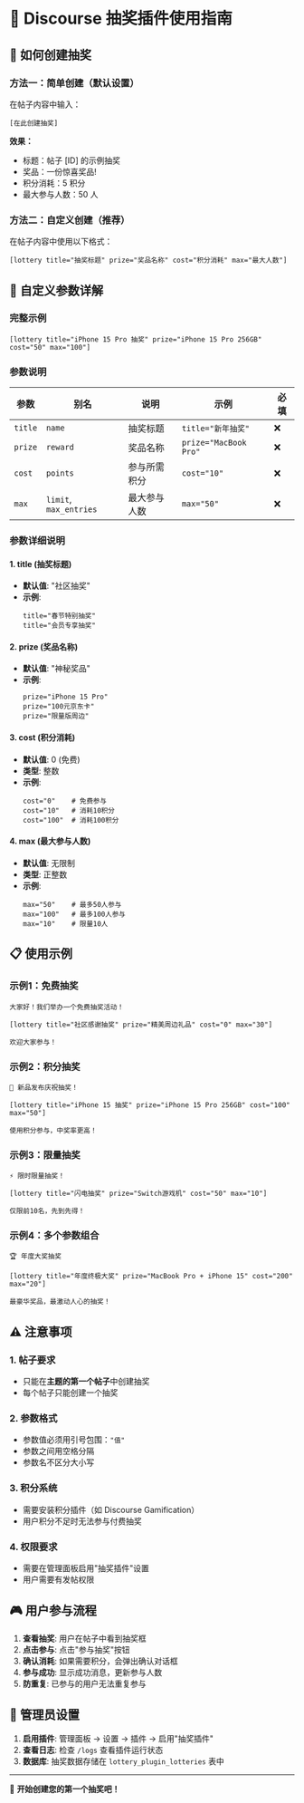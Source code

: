 # 🎲 Discourse 抽奖插件使用指南

## 📝 如何创建抽奖

### 方法一：简单创建（默认设置）

在帖子内容中输入：
```
[在此创建抽奖]
```

**效果：**
- 标题：帖子 [ID] 的示例抽奖
- 奖品：一份惊喜奖品!
- 积分消耗：5 积分
- 最大参与人数：50 人

### 方法二：自定义创建（推荐）

在帖子内容中使用以下格式：
```
[lottery title="抽奖标题" prize="奖品名称" cost="积分消耗" max="最大人数"]
```

## 🎯 自定义参数详解

### 完整示例
```
[lottery title="iPhone 15 Pro 抽奖" prize="iPhone 15 Pro 256GB" cost="50" max="100"]
```

### 参数说明

| 参数 | 别名 | 说明 | 示例 | 必填 |
|------|------|------|------|------|
| `title` | `name` | 抽奖标题 | `title="新年抽奖"` | ❌ |
| `prize` | `reward` | 奖品名称 | `prize="MacBook Pro"` | ❌ |
| `cost` | `points` | 参与所需积分 | `cost="10"` | ❌ |
| `max` | `limit`, `max_entries` | 最大参与人数 | `max="50"` | ❌ |

### 参数详细说明

#### 1. **title** (抽奖标题)
- **默认值**: "社区抽奖"
- **示例**: 
  ```
  title="春节特别抽奖"
  title="会员专享抽奖"
  ```

#### 2. **prize** (奖品名称)
- **默认值**: "神秘奖品"
- **示例**:
  ```
  prize="iPhone 15 Pro"
  prize="100元京东卡"
  prize="限量版周边"
  ```

#### 3. **cost** (积分消耗)
- **默认值**: 0 (免费)
- **类型**: 整数
- **示例**:
  ```
  cost="0"    # 免费参与
  cost="10"   # 消耗10积分
  cost="100"  # 消耗100积分
  ```

#### 4. **max** (最大参与人数)
- **默认值**: 无限制
- **类型**: 正整数
- **示例**:
  ```
  max="50"    # 最多50人参与
  max="100"   # 最多100人参与
  max="10"    # 限量10人
  ```

## 📋 使用示例

### 示例1：免费抽奖
```
大家好！我们举办一个免费抽奖活动！

[lottery title="社区感谢抽奖" prize="精美周边礼品" cost="0" max="30"]

欢迎大家参与！
```

### 示例2：积分抽奖
```
🎉 新品发布庆祝抽奖！

[lottery title="iPhone 15 抽奖" prize="iPhone 15 Pro 256GB" cost="100" max="50"]

使用积分参与，中奖率更高！
```

### 示例3：限量抽奖
```
⚡ 限时限量抽奖！

[lottery title="闪电抽奖" prize="Switch游戏机" cost="50" max="10"]

仅限前10名，先到先得！
```

### 示例4：多个参数组合
```
🏆 年度大奖抽奖

[lottery title="年度终极大奖" prize="MacBook Pro + iPhone 15" cost="200" max="20"]

最豪华奖品，最激动人心的抽奖！
```

## ⚠️ 注意事项

### 1. **帖子要求**
- 只能在**主题的第一个帖子**中创建抽奖
- 每个帖子只能创建一个抽奖

### 2. **参数格式**
- 参数值必须用引号包围：`"值"`
- 参数之间用空格分隔
- 参数名不区分大小写

### 3. **积分系统**
- 需要安装积分插件（如 Discourse Gamification）
- 用户积分不足时无法参与付费抽奖

### 4. **权限要求**
- 需要在管理面板启用"抽奖插件"设置
- 用户需要有发帖权限

## 🎮 用户参与流程

1. **查看抽奖**: 用户在帖子中看到抽奖框
2. **点击参与**: 点击"参与抽奖"按钮
3. **确认消耗**: 如果需要积分，会弹出确认对话框
4. **参与成功**: 显示成功消息，更新参与人数
5. **防重复**: 已参与的用户无法重复参与

## 🔧 管理员设置

1. **启用插件**: 管理面板 → 设置 → 插件 → 启用"抽奖插件"
2. **查看日志**: 检查 `/logs` 查看插件运行状态
3. **数据库**: 抽奖数据存储在 `lottery_plugin_lotteries` 表中

---

🎉 **开始创建您的第一个抽奖吧！**
